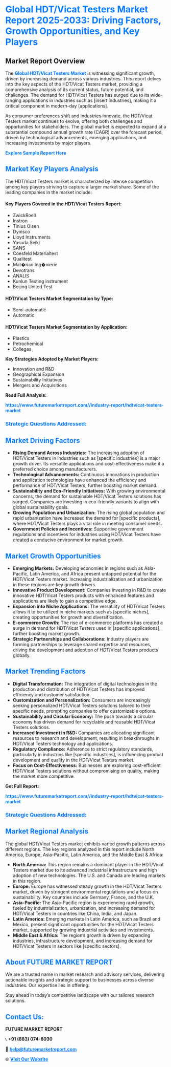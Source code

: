 <h1 style="color: #007BFF;">Global HDT/Vicat Testers Market Report 2025-2033: Driving Factors, Growth Opportunities, and Key Players</h1>

<section id="overview">
<h2>Market Report Overview</h2>
<p>The <a href="https://www.futuremarketreport.com//industry-report/hdtvicat-testers-market" style="color: #007BFF; text-decoration: none;"><strong>Global HDT/Vicat Testers Market</strong></a> is witnessing significant growth, driven by increasing demand across various industries. This report delves into the key aspects of the HDT/Vicat Testers market, providing a comprehensive analysis of its current status, future potential, and challenges. The demand for HDT/Vicat Testers has surged due to its wide-ranging applications in industries such as [insert industries], making it a critical component in modern-day [applications].</p>
<p>As consumer preferences shift and industries innovate, the HDT/Vicat Testers market continues to evolve, offering both challenges and opportunities for stakeholders. The global market is expected to expand at a substantial compound annual growth rate (CAGR) over the forecast period, driven by technological advancements, emerging applications, and increasing investments by major players.</p>
</section>

<section id="overview">
<p><a href="https://www.futuremarketreport.com//request-sample/reportId=92215" style="color: #007BFF; text-decoration: none;"><strong>Explore Sample Report Here</strong></a></p>
</section>

<section id="key-players">
<h2 style="color: #007BFF;">Market Key Players Analysis</h2>
<p>The HDT/Vicat Testers market is characterized by intense competition among key players striving to capture a larger market share. Some of the leading companies in the market include:</p>
<h4>Key Players Covered in the HDT/Vicat Testers Report:</h4>
<ul><li>ZwickRoell</li><li>Instron</li><li>Tinius Olsen</li><li>Dynisco</li><li>Lloyd Instruments</li><li>Yasuda Seiki</li><li>SANS</li><li>Coesfeld Materialtest</li><li>Qualitest</li><li>Mat�riau Ing�nierie</li><li>Devotrans</li><li>ANALIS</li><li>Kunlun Testing instrument</li><li>Beijing United Test</li></ul>
<h4>HDT/Vicat Testers Market Segmentation by Type:</h4>
<ul><li>Semi-automatic</li><li>Automatic</li></ul>

<h4>HDT/Vicat Testers Market Segmentation by Application:</h4>
<ul><li>Plastics</li><li>Petrochemical</li><li>Colleges</li></ul>
<p><strong>Key Strategies Adopted by Market Players:</strong></p>
<ul>
<li>Innovation and R&D</li>
<li>Geographical Expansion</li>
<li>Sustainability Initiatives</li>
<li>Mergers and Acquisitions</li>
</ul>
</section>

<section>
<p><strong>Read Full Analysis: </strong></p><a href="https://www.futuremarketreport.com//industry-report/hdtvicat-testers-market" style="color: #007BFF; text-decoration: none;"><strong>https://www.futuremarketreport.com//industry-report/hdtvicat-testers-market</strong></a>
<h3 style="color: #007BFF;">Strategic Questions Addressed:</h3>
</section>

<section id="driving-factors">
<h2 style="color: #007BFF;">Market Driving Factors</h2>
<ul>
<li><strong>Rising Demand Across Industries:</strong> The increasing adoption of HDT/Vicat Testers in industries such as [specific industries] is a major growth driver. Its versatile applications and cost-effectiveness make it a preferred choice among manufacturers.</li>
<li><strong>Technological Advancements:</strong> Continuous innovations in production and application technologies have enhanced the efficiency and performance of HDT/Vicat Testers, further boosting market demand.</li>
<li><strong>Sustainability and Eco-Friendly Initiatives:</strong> With growing environmental concerns, the demand for sustainable HDT/Vicat Testers solutions has surged. Companies are investing in eco-friendly variants to align with global sustainability goals.</li>
<li><strong>Growing Population and Urbanization:</strong> The rising global population and rapid urbanization have increased the demand for [specific products], where HDT/Vicat Testers plays a vital role in meeting consumer needs.</li>
<li><strong>Government Policies and Incentives:</strong> Supportive government regulations and incentives for industries using HDT/Vicat Testers have created a conducive environment for market growth.</li>
</ul>
</section>

<section id="growth-opportunities">
<h2 style="color: #007BFF;">Market Growth Opportunities</h2>
<ul>
<li><strong>Emerging Markets:</strong> Developing economies in regions such as Asia-Pacific, Latin America, and Africa present untapped potential for the HDT/Vicat Testers market. Increasing industrialization and urbanization in these regions are key growth drivers.</li>
<li><strong>Innovative Product Development:</strong> Companies investing in R&D to create innovative HDT/Vicat Testers products with enhanced features and applications are likely to gain a competitive edge.</li>
<li><strong>Expansion into Niche Applications:</strong> The versatility of HDT/Vicat Testers allows it to be utilized in niche markets such as [specific niches], creating opportunities for growth and diversification.</li>
<li><strong>E-commerce Growth:</strong> The rise of e-commerce platforms has created a surge in demand for HDT/Vicat Testers used in [specific applications], further boosting market growth.</li>
<li><strong>Strategic Partnerships and Collaborations:</strong> Industry players are forming partnerships to leverage shared expertise and resources, driving the development and adoption of HDT/Vicat Testers products globally.</li>
</ul>
</section>

<section id="trending-factors">
<h2 style="color: #007BFF;">Market Trending Factors</h2>
<ul>
<li><strong>Digital Transformation:</strong> The integration of digital technologies in the production and distribution of HDT/Vicat Testers has improved efficiency and customer satisfaction.</li>
<li><strong>Customization and Personalization:</strong> Consumers are increasingly seeking personalized HDT/Vicat Testers solutions tailored to their specific needs, prompting companies to offer customizable options.</li>
<li><strong>Sustainability and Circular Economy:</strong> The push towards a circular economy has driven demand for recyclable and reusable HDT/Vicat Testers solutions.</li>
<li><strong>Increased Investment in R&D:</strong> Companies are allocating significant resources to research and development, resulting in breakthroughs in HDT/Vicat Testers technology and applications.</li>
<li><strong>Regulatory Compliance:</strong> Adherence to strict regulatory standards, particularly in industries like [specific industries], is influencing product development and quality in the HDT/Vicat Testers market.</li>
<li><strong>Focus on Cost-Effectiveness:</strong> Businesses are exploring cost-efficient HDT/Vicat Testers solutions without compromising on quality, making the market more competitive.</li>
</ul>
</section>

<section>
<p><strong>Get Full Report: </strong></p><a href="https://www.futuremarketreport.com//industry-report/hdtvicat-testers-market" style="color: #007BFF; text-decoration: none;"><strong>https://www.futuremarketreport.com//industry-report/hdtvicat-testers-market</strong></a>
<h3 style="color: #007BFF;">Strategic Questions Addressed:</h3>
</section>


<section id="regional-analysis">
<h2 style="color: #007BFF;">Market Regional Analysis</h2>
<p>The global HDT/Vicat Testers market exhibits varied growth patterns across different regions. The key regions analyzed in this report include North America, Europe, Asia-Pacific, Latin America, and the Middle East & Africa:</p>
<ul>
<li><strong>North America:</strong> This region remains a dominant player in the HDT/Vicat Testers market due to its advanced industrial infrastructure and high adoption of new technologies. The U.S. and Canada are leading markets in this region.</li>
<li><strong>Europe:</strong> Europe has witnessed steady growth in the HDT/Vicat Testers market, driven by stringent environmental regulations and a focus on sustainability. Key countries include Germany, France, and the U.K.</li>
<li><strong>Asia-Pacific:</strong> The Asia-Pacific region is experiencing rapid growth, fueled by industrialization, urbanization, and increasing demand for HDT/Vicat Testers in countries like China, India, and Japan.</li>
<li><strong>Latin America:</strong> Emerging markets in Latin America, such as Brazil and Mexico, present significant opportunities for the HDT/Vicat Testers market, supported by growing industrial activities and investments.</li>
<li><strong>Middle East & Africa:</strong> The region’s growth is driven by expanding industries, infrastructure development, and increasing demand for HDT/Vicat Testers in sectors like [specific sectors].</li>
</ul>
</section>

<footer>
<h2 style="color: #007BFF;">About FUTURE MARKET REPORT</h2>
<p>We are a trusted name in market research and advisory services, delivering actionable insights and strategic support to businesses across diverse industries. Our expertise lies in offering:</p>

<p>Stay ahead in today’s competitive landscape with our tailored research solutions.</p>

<h2 style="color: #007BFF;">Contact Us:</h2>
<p><strong>FUTURE MARKET REPORT</strong></p>
<p>📞 <strong>+91 (883) 074-8030</strong></p>
<p>📧 <strong><a href="mailto:help@futuremarketreport.com" style="color: #007BFF;">help@futuremarketreport.com</a></strong></p>
<p>🌐 <strong><a href="https://www.futuremarketreport.com/" style="color: #007BFF;">Visit Our Website</a></strong></p>
</footer>